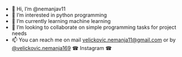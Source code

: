 - 👋 Hi, I’m @nemanjav11
- 👀 I’m interested in python programming 
- 🌱 I’m currently learning machine learning
- 💞️ I’m looking to collaborate on simple programming tasks for project needs 
- 📫 You can reach me on mail velickovic.nemanja11@gmail.com or by  [@velickovic.nemanja169](https://instagram.com/velickovic.nemanja169) ☎ Instagram ☎
<!---
nemanjav11/nemanjav11 is a ✨ special ✨ repository because its `README.md` (this file) appears on your GitHub profile.
You can click the Preview link to take a look at your changes.
--->

